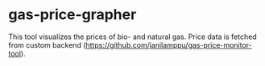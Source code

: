 # gas-price-grapher

This tool visualizes the prices of bio- and natural gas. Price data is fetched from custom backend (https://github.com/janilamppu/gas-price-monitor-tool).

